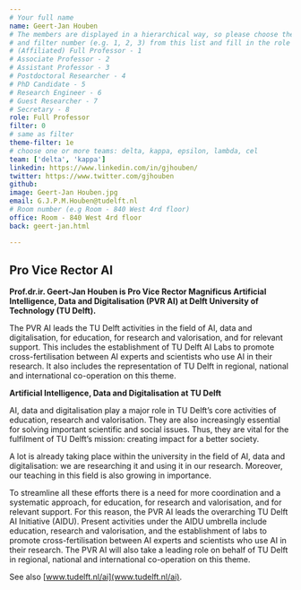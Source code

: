 ```yaml
---
# Your full name
name: Geert-Jan Houben
# The members are displayed in a hierarchical way, so please choose the role (e.g. Full Professor, Assistant Professor etc)
# and filter number (e.g. 1, 2, 3) from this list and fill in the role and filter from below:
# (Affiliated) Full Professor - 1
# Associate Professor - 2
# Assistant Professor - 3
# Postdoctoral Researcher - 4
# PhD Candidate - 5
# Research Engineer - 6
# Guest Researcher - 7
# Secretary - 8
role: Full Professor
filter: 0
# same as filter
theme-filter: 1e
# choose one or more teams: delta, kappa, epsilon, lambda, cel
team: ['delta', 'kappa']
linkedin: https://www.linkedin.com/in/gjhouben/
twitter: https://www.twitter.com/gjhouben
github:
image: Geert-Jan Houben.jpg
email: G.J.P.M.Houben@tudelft.nl
# Room number (e.g Room - 840 West 4rd floor)
office: Room - 840 West 4rd floor
back: geert-jan.html

---
```


## Pro Vice Rector AI
**Prof.dr.ir. Geert-Jan Houben is Pro Vice Rector Magnificus Artificial Intelligence, Data and Digitalisation (PVR AI) at Delft University of Technology (TU Delft).**

The PVR AI leads the TU Delft activities in the field of AI, data and digitalisation, for education, for research and valorisation, and for relevant support. This includes the establishment of TU Delft AI Labs to promote cross-fertilisation between AI experts and scientists who use AI in their research. It also includes the representation of TU Delft in regional, national and international co-operation on this theme.

**Artificial Intelligence, Data and Digitalisation at TU Delft**

AI, data and digitalisation play a major role in TU Delft’s core activities of education, research and valorisation. They are also increasingly essential for solving important scientific and social issues. Thus, they are vital for the fulfilment of TU Delft’s mission: creating impact for a better society.

A lot is already taking place within the university in the field of AI, data and digitalisation: we are researching it and using it in our research. Moreover, our teaching in this field is also growing in importance.

To streamline all these efforts there is a need for more coordination and a systematic approach, for education, for research and valorisation, and for relevant support. For this reason, the PVR AI leads the overarching TU Delft AI Initiative (AIDU). Present activities under the AIDU umbrella include education, research and valorisation, and the establishment of labs to promote cross-fertilisation between AI experts and scientists who use AI in their research. The PVR AI will also take a leading role on behalf of TU Delft in regional, national and international co-operation on this theme.

See also [www.tudelft.nl/ai](www.tudelft.nl/ai).